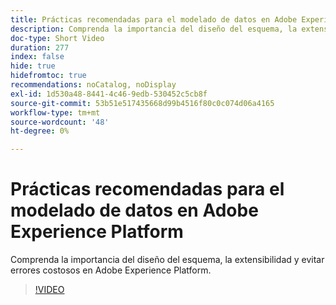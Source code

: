 ```yaml
---
title: Prácticas recomendadas para el modelado de datos en Adobe Experience Platform
description: Comprenda la importancia del diseño del esquema, la extensibilidad y evitar errores costosos en Adobe Experience Platform.
doc-type: Short Video
duration: 277
index: false
hide: true
hidefromtoc: true
recommendations: noCatalog, noDisplay
exl-id: 1d530a48-8441-4c46-9edb-530452c5cb8f
source-git-commit: 53b51e517435668d99b4516f80c0c074d06a4165
workflow-type: tm+mt
source-wordcount: '48'
ht-degree: 0%

---
```


# Prácticas recomendadas para el modelado de datos en Adobe Experience Platform

Comprenda la importancia del diseño del esquema, la extensibilidad y evitar errores costosos en Adobe Experience Platform.

<!-- 85_S655_3442541_276_best-practices-for-data-modeling-in-adobe-experience-platform -->
>[!VIDEO](https://video.tv.adobe.com/v/3458291/?learn=on&enablevpops=true)

